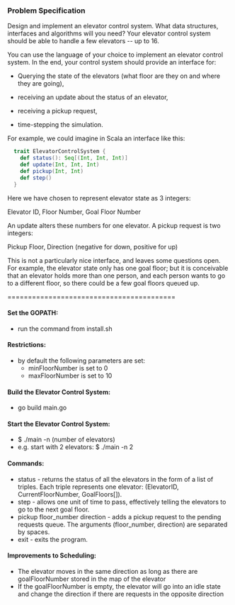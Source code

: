 ### Problem Specification

Design and implement an elevator control system. What data structures,
interfaces and algorithms will you need? Your elevator control system should
be able to handle a few elevators -- up to 16.

You can use the language of your choice to implement an elevator control
system. In the end, your control system should provide an interface for:

  * Querying the state of the elevators (what floor are they on and where they
    are going),

  * receiving an update about the status of an elevator,

  * receiving a pickup request,

  * time-stepping the simulation.

For example, we could imagine in Scala an interface like this:

```scala
  trait ElevatorControlSystem {
    def status(): Seq[(Int, Int, Int)]
    def update(Int, Int, Int)
    def pickup(Int, Int)
    def step()
  }
```

Here we have chosen to represent elevator state as 3 integers:

  Elevator ID, Floor Number, Goal Floor Number

An update alters these numbers for one elevator. A pickup request is two
integers:

  Pickup Floor, Direction (negative for down, positive for up)

This is not a particularly nice interface, and leaves some questions open. For
example, the elevator state only has one goal floor; but it is conceivable
that an elevator holds more than one person, and each person wants to go to a
different floor, so there could be a few goal floors queued up.

=========================================

#### Set the GOPATH:
  * run the command from install.sh

#### Restrictions:
  * by default the following parameters are set:
    - minFloorNumber is set to 0
    - maxFloorNumber is set to 10

#### Build the Elevator Control System:
  * go build main.go

#### Start the Elevator Control System:
  * $ ./main -n (number of elevators)
  * e.g. start with 2 elevators: $ ./main -n 2

#### Commands:
 * status - returns the status of all the elevators in the form of a list of triples. Each triple represents one elevator: (ElevatorID, CurrentFloorNumber, GoalFloors[]).
 * step - allows one unit of time to pass, effectively telling the elevators to go to the next goal floor.
 * pickup floor_number direction - adds a pickup request to the pending requests queue. The arguments (floor_number, direction) are separated by spaces.
 * exit - exits the program.

#### Improvements to Scheduling:
  * The elevator moves in the same direction as long as there are goalFloorNumber stored in the map of the elevator
  * If the goalFloorNumber is empty, the elevator will go into an idle state and change the direction if
    there are requests in the opposite direction